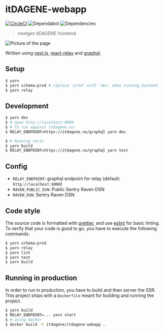 # itDAGENE-webapp

[![CircleCI](https://circleci.com/gh/itdagene-ntnu/itdagene-webapp.svg?style=svg)](https://circleci.com/gh/itdagene-ntnu/itdagene-webapp) ![Dependabot](https://api.dependabot.com/badges/status?host=github&repo=itdagene-ntnu/itdagene-webapp) ![Dependencies](https://david-dm.org/itdagene-ntnu/itdagene-webapp.svg)

> nextgen itDAGENE frontend

![Picture of the page](https://cdn.itdagene.no/webapp-screen.png)

Written using [next.js](https://github.com/zeit/next.js/), [react-relay](https://github.com/facebook/relay/) and [graphql](http://graphql.org/).

## Setup

```bash
$ yarn
$ yarn schema:prod # replace 'prod' with 'dev' when running backend
$ yarn relay
```

## Development

```bash
$ yarn dev
$ # open http://localhost:8000
$ # To run against itdagene.no:
$ RELAY_ENDPOINT=https://itdagene.no/graphql yarn dev

$ # Running tests
$ yarn build
$ RELAY_ENDPOINT=https://itdagene.no/graphql yarn test
```

## Config

- `RELAY_ENDPOINT`: graphql endpoint for relay (default: `http://localhost:8000`)
- `RAVEN_PUBLIC_DSN`: Public Sentry Raven DSN
- `RAVEN_DSN`: Sentry Raven DSN

## Code style

The source code is formatted with [prettier](https://github.com/prettier/prettier), and use [eslint](https://github.com/eslint/eslint) for basic linting.
To verify that your code is good to go, you have to execute the following commands:

```bash
$ yarn schema:prod
$ yarn relay
$ yarn lint
$ yarn test
$ yarn build
```

## Running in production

In order to run in production, you have to build and then server the SSR. This project ships
with a `Dockerfile` meant for building and running the project.

```bash
$ yarn build
$ RELAY_ENDPOINT=... yarn start
$ # using docker
$ docker build -t itdagene/itdagene-webapp .
```
